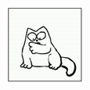 
<img alt="1362660249_animaciya-умывающиеся-кот.gif" src="https://github.com/DeNiS-380/DeNiS-380/blob/main/1362660249_animaciya-umyvayuschiesya-kot.gif?raw=true" data-hpc="true" class="Box-sc-g0xbh4-0 fzFXnm">
